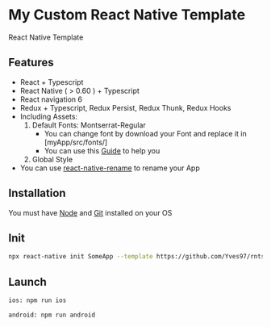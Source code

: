 # My Custom React Native Template

React Native Template

## Features

- React + Typescript
- React Native ( > 0.60 ) + Typescript
- React navigation 6
- Redux + Typescript, Redux Persist, Redux Thunk, Redux Hooks
- Including Assets:
    1. Default Fonts: Montserrat-Regular
          - You can change font by download your Font and replace it in [myApp/src/fonts/]
          - You can use this [Guide](https://mehrankhandev.medium.com/ultimate-guide-to-use-custom-fonts-in-react-native-77fcdf859cf4) to help you
    2. Global Style
- You can use [react-native-rename](https://github.com/junedomingo/react-native-rename) to rename your App

## Installation

You must have [Node](https://nodejs.org/en/) and [Git](https://git-scm.com/) installed on your OS

## Init

```bash
npx react-native init SomeApp --template https://github.com/Yves97/rntstarter.git
```

## Launch

```bash
ios: npm run ios
```

```bash
android: npm run android
```
